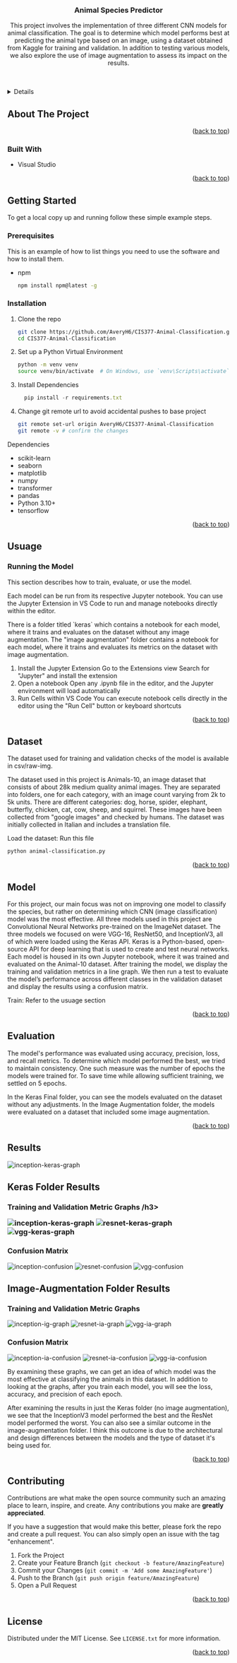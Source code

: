 <!-- Improved compatibility of back to top link: See: https://github.com/othneildrew/Best-README-Template/pull/73 -->
<a id="readme-top"></a>

<!-- PROJECT LOGO -->
<br />
<h3 align="center">Animal Species Predictor</h3>

  <p align="center">
    This project involves the implementation of three different CNN models for animal classification. The goal is to determine which model performs best at predicting the animal type based on an image, using a dataset obtained from Kaggle for training and validation. In addition to testing various models, we also explore the use of image augmentation to assess its impact on the results.
    <br />
    <a href="https://github.com/kayleeodom/CIS377-Animal-Classification">
    <br />
    <br />
<!--     <a href="https://github.com/github_username/repo_name">View Demo</a>
    ·
    <a href="https://github.com/github_username/repo_name/issues/new?labels=bug&template=bug-report---.md">Report Bug</a>
    ·
    <a href="https://github.com/github_username/repo_name/issues/new?labels=enhancement&template=feature-request---.md">Request Feature</a> -->
  </p>
</div>



<!-- TABLE OF CONTENTS -->
<details>
  <summary>Table of Contents</summary>
  <ol>
    <li>
      <a href="#about-the-project">About The Project</a>
      <ul>
        <li><a href="#built-with">Built With</a></li>
      </ul>
    </li>
    <li>
      <a href="#getting-started">Getting Started</a>
      <ul>
        <li><a href="#prerequisites">Prerequisites</a></li>
        <li><a href="#installation">Installation</a></li>
      </ul>
    </li>
    <li><a href="#usage">Usage</a></li>
    <li><a href="#data">Data</a></li>
    <li><a href="#model">Model</a></li>
    <li><a href="#evaluation">Evaluation</a></li>
    <li><a href="#Results">Results</a></li>
    <li><a href="#contributing">Contributing</a></li>
    <li><a href="#license">License</a></li>
  </ol>
</details>



<!-- ABOUT THE PROJECT -->
## About The Project

<p align="right">(<a href="#readme-top">back to top</a>)</p>


### Built With

* Visual Studio

<p align="right">(<a href="#readme-top">back to top</a>)</p>


<!-- GETTING STARTED -->
## Getting Started

To get a local copy up and running follow these simple example steps.

### Prerequisites

This is an example of how to list things you need to use the software and how to install them.
* npm
  ```sh
  npm install npm@latest -g
  ```

### Installation

1. Clone the repo
   ```sh
   git clone https://github.com/AveryH6/CIS377-Animal-Classification.git
   cd CIS377-Animal-Classification
   ```
2. Set up a Python Virtual Environment
   ```sh
   python -m venv venv
   source venv/bin/activate  # On Windows, use `venv\Scripts\activate`
   ```
3. Install Dependencies
   ```js
     pip install -r requirements.txt
   ```
5. Change git remote url to avoid accidental pushes to base project
   ```sh
   git remote set-url origin AveryH6/CIS377-Animal-Classification
   git remote -v # confirm the changes
   ```

Dependencies
* scikit-learn
* seaborn
* matplotlib
* numpy
* transformer
* pandas
* Python 3.10+
* tensorflow

<p align="right">(<a href="#readme-top">back to top</a>)</p>


<!-- USAGE EXAMPLES -->
## Usuage
### Running the Model
<p>This section describes how to train, evaluate, or use the model.</p> <p>Each model can be run from its respective Jupyter notebook. You can use the Jupyter Extension in VS Code to run and manage notebooks directly within the editor.</p> <p>There is a folder titled `keras` which contains a notebook for each model, where it trains and evaluates on the dataset without any image augmentation. The "image augmentation" folder contains a notebook for each model, where it trains and evaluates its metrics on the dataset with image augmentation.</p>

1. Install the Jupyter Extension
   Go to the Extensions view
   Search for "Jupyter" and install the extension
3. Open a notebook
   Open any .ipynb file in the editor, and the Jupyter environment will load automatically
4. Run Cells within VS Code
   You can execute notebook cells directly in the editor using the "Run Cell" button or keyboard shortcuts
<p align="right">(<a href="#readme-top">back to top</a>)</p>


<!-- Data -->
## Dataset

The dataset used for training and validation checks of the model is available in csv/raw-img.

<p>The dataset used in this project is Animals-10, an image dataset that consists of about 28k medium quality animal images. They are separated into folders, one for each category, with an image count varying from 2k to 5k units. There are different categories: dog, horse, spider, elephant, butterfly, chicken, cat, cow, sheep, and squirrel. These images have been collected from "google images" and checked by humans. The dataset was initially collected in Italian and includes a translation file. </p>

Load the dataset: Run this file
   ```sh
   python animal-classification.py
   ```

<p align="right">(<a href="#readme-top">back to top</a>)</p>

<!-- Model -->
## Model

<p>For this project, our main focus was not on improving one model to classify the species, but rather on determining which CNN (image classification) model was the most effective. All three models used in this project are Convolutional Neural Networks pre-trained on the ImageNet dataset. The three models we focused on were VGG-16, ResNet50, and InceptionV3, all of which were loaded using the Keras API. Keras is a Python-based, open-source API for deep learning that is used to create and test neural networks. Each model is housed in its own Jupyter notebook, where it was trained and evaluated on the Animal-10 dataset. After training the model, we display the training and validation metrics in a line graph. We then run a test to evaluate the model’s performance across different classes in the validation dataset and display the results using a confusion matrix.</p>

Train: Refer to the usuage section

<p align="right">(<a href="#readme-top">back to top</a>)</p>


<!-- Evaluation -->
## Evaluation

<p>The model's performance was evaluated using accuracy, precision, loss, and recall metrics. To determine which model performed the best, we tried to maintain consistency. One such measure was the number of epochs the models were trained for. To save time while allowing sufficient training, we settled on 5 epochs.

In the Keras Final folder, you can see the models evaluated on the dataset without any adjustments. In the Image Augmentation folder, the models were evaluated on a dataset that included some image augmentation.</p>

<p align="right">(<a href="#readme-top">back to top</a>)</p>

<!-- Results -->
## Results
![inception-keras-graph](https://github.com/user-attachments/assets/d3a85c7b-7f59-4866-b048-8ae64c4bf1b7)


<h2>Keras Folder Results</h2>
<h3>Training and Validation Metric Graphs /h3>
  
![inception-keras-graph](https://github.com/user-attachments/assets/d3a85c7b-7f59-4866-b048-8ae64c4bf1b7)
![resnet-keras-graph](https://github.com/user-attachments/assets/cbb2629a-84ce-4826-b6a0-6be4cc987da8)
![vgg-keras-graph](https://github.com/user-attachments/assets/cc5a8478-ad16-4df0-b1bc-33e918dad6ba)

<h3>Confusion Matrix</h3>

![inception-confusion](https://github.com/user-attachments/assets/bb5a1ca2-236d-4b85-9b2e-e815ec9ba9c0)
![resnet-confusion](https://github.com/user-attachments/assets/857e0eec-1260-4636-b42a-c9d005ffc0eb)
![vgg-confusion](https://github.com/user-attachments/assets/a3088c03-290e-49f2-afa4-946a37b7274e)


<h2>Image-Augmentation Folder Results</h2>
<h3>Training and Validation Metric Graphs</h3>

![inception-ig-graph](https://github.com/user-attachments/assets/5fa35d70-ee05-4926-b5e1-d45572daf3ac)
![resnet-ia-graph](https://github.com/user-attachments/assets/6859a2fd-7af2-4f95-ba9d-305337f4e97f)
![vgg-ia-graph](https://github.com/user-attachments/assets/c55a2137-09ea-4801-83a2-94ca7ef43348)

<h3>Confusion Matrix</h3>

![inception-ia-confusion](https://github.com/user-attachments/assets/516e2b98-5d71-482d-b564-6dd619762dd0)
![resnet-ia-confusion](https://github.com/user-attachments/assets/2accdbd6-6d94-4470-9406-067773a88b35)
![vgg-ia-confusion](https://github.com/user-attachments/assets/c20af165-a64a-4b61-b1df-560ddf87ef03)

<p>By examining these graphs, we can get an idea of which model was the most effective at classifying the animals in this dataset. In addition to looking at the graphs, after you train each model, you will see the loss, accuracy, and precision of each epoch.

After examining the results in just the Keras folder (no image augmentation), we see that the InceptionV3 model performed the best and the ResNet model performed the worst. You can also see a similar outcome in the image-augmentation folder. I think this outcome is due to the architectural and design differences between the models and the type of dataset it's being used for.</p>
<p align="right">(<a href="#readme-top">back to top</a>)</p>

<!-- CONTRIBUTING -->
## Contributing

Contributions are what make the open source community such an amazing place to learn, inspire, and create. Any contributions you make are **greatly appreciated**.

If you have a suggestion that would make this better, please fork the repo and create a pull request. You can also simply open an issue with the tag "enhancement".

1. Fork the Project
2. Create your Feature Branch (`git checkout -b feature/AmazingFeature`)
3. Commit your Changes (`git commit -m 'Add some AmazingFeature'`)
4. Push to the Branch (`git push origin feature/AmazingFeature`)
5. Open a Pull Request

<p align="right">(<a href="#readme-top">back to top</a>)</p>


<!-- LICENSE -->
## License

Distributed under the MIT License. See `LICENSE.txt` for more information.

<p align="right">(<a href="#readme-top">back to top</a>)</p>

<!-- MARKDOWN LINKS & IMAGES -->
<!-- https://www.markdownguide.org/basic-syntax/#reference-style-links -->
[contributors-shield]: https://img.shields.io/github/contributors/github_username/repo_name.svg?style=for-the-badge
[contributors-url]: https://github.com/github_username/repo_name/graphs/contributors
[forks-shield]: https://img.shields.io/github/forks/github_username/repo_name.svg?style=for-the-badge
[forks-url]: https://github.com/github_username/repo_name/network/members
[stars-shield]: https://img.shields.io/github/stars/github_username/repo_name.svg?style=for-the-badge
[stars-url]: https://github.com/github_username/repo_name/stargazers
[issues-shield]: https://img.shields.io/github/issues/github_username/repo_name.svg?style=for-the-badge
[issues-url]: https://github.com/github_username/repo_name/issues
[license-shield]: https://img.shields.io/github/license/github_username/repo_name.svg?style=for-the-badge
[license-url]: https://github.com/github_username/repo_name/blob/master/LICENSE.txt
[linkedin-shield]: https://img.shields.io/badge/-LinkedIn-black.svg?style=for-the-badge&logo=linkedin&colorB=555
[linkedin-url]: https://linkedin.com/in/linkedin_username
[product-screenshot]: images/screenshot.png
[Next.js]: https://img.shields.io/badge/next.js-000000?style=for-the-badge&logo=nextdotjs&logoColor=white
[Next-url]: https://nextjs.org/
[React.js]: https://img.shields.io/badge/React-20232A?style=for-the-badge&logo=react&logoColor=61DAFB
[React-url]: https://reactjs.org/
[Vue.js]: https://img.shields.io/badge/Vue.js-35495E?style=for-the-badge&logo=vuedotjs&logoColor=4FC08D
[Vue-url]: https://vuejs.org/
[Angular.io]: https://img.shields.io/badge/Angular-DD0031?style=for-the-badge&logo=angular&logoColor=white
[Angular-url]: https://angular.io/
[Svelte.dev]: https://img.shields.io/badge/Svelte-4A4A55?style=for-the-badge&logo=svelte&logoColor=FF3E00
[Svelte-url]: https://svelte.dev/
[Laravel.com]: https://img.shields.io/badge/Laravel-FF2D20?style=for-the-badge&logo=laravel&logoColor=white
[Laravel-url]: https://laravel.com
[Bootstrap.com]: https://img.shields.io/badge/Bootstrap-563D7C?style=for-the-badge&logo=bootstrap&logoColor=white
[Bootstrap-url]: https://getbootstrap.com
[JQuery.com]: https://img.shields.io/badge/jQuery-0769AD?style=for-the-badge&logo=jquery&logoColor=white
[JQuery-url]: https://jquery.com 
